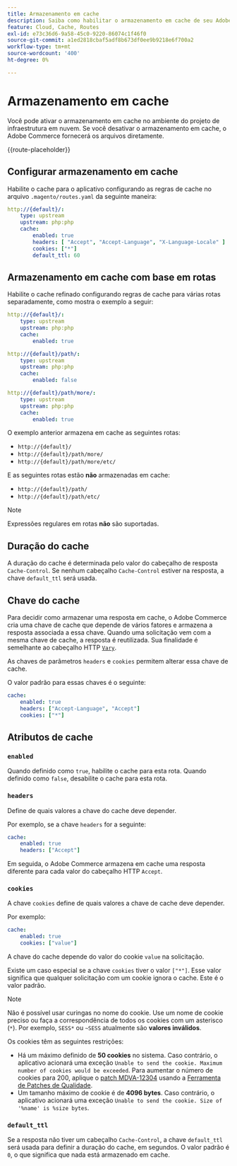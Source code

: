 ```yaml
---
title: Armazenamento em cache
description: Saiba como habilitar o armazenamento em cache de seu Adobe Commerce em ambientes de infraestrutura em nuvem.
feature: Cloud, Cache, Routes
exl-id: e73c36d6-9a58-45c0-9220-86074c1f46f0
source-git-commit: a1ed2818cbaf5adf8b673df0ee9b9218e6f700a2
workflow-type: tm+mt
source-wordcount: '400'
ht-degree: 0%

---
```


# Armazenamento em cache

Você pode ativar o armazenamento em cache no ambiente do projeto de infraestrutura em nuvem. Se você desativar o armazenamento em cache, o Adobe Commerce fornecerá os arquivos diretamente.

{{route-placeholder}}

## Configurar armazenamento em cache

Habilite o cache para o aplicativo configurando as regras de cache no arquivo `.magento/routes.yaml` da seguinte maneira:

```yaml
http://{default}/:
    type: upstream
    upstream: php:php
    cache:
        enabled: true
        headers: [ "Accept", "Accept-Language", "X-Language-Locale" ]
        cookies: ["*"]
        default_ttl: 60
```

## Armazenamento em cache com base em rotas

Habilite o cache refinado configurando regras de cache para várias rotas separadamente, como mostra o exemplo a seguir:

```yaml
http://{default}/:
    type: upstream
    upstream: php:php
    cache:
        enabled: true

http://{default}/path/:
    type: upstream
    upstream: php:php
    cache:
        enabled: false

http://{default}/path/more/:
    type: upstream
    upstream: php:php
    cache:
        enabled: true
```

O exemplo anterior armazena em cache as seguintes rotas:

- `http://{default}/`
- `http://{default}/path/more/`
- `http://{default}/path/more/etc/`

E as seguintes rotas estão **não** armazenadas em cache:

- `http://{default}/path/`
- `http://{default}/path/etc/`

>[!NOTE]
>
>Expressões regulares em rotas **não** são suportadas.

## Duração do cache

A duração do cache é determinada pelo valor do cabeçalho de resposta `Cache-Control`. Se nenhum cabeçalho `Cache-Control` estiver na resposta, a chave `default_ttl` será usada.

## Chave do cache

Para decidir como armazenar uma resposta em cache, o Adobe Commerce cria uma chave de cache que depende de vários fatores e armazena a resposta associada a essa chave. Quando uma solicitação vem com a mesma chave de cache, a resposta é reutilizada. Sua finalidade é semelhante ao cabeçalho HTTP [`Vary`](https://www.w3.org/Protocols/rfc2616/rfc2616-sec14.html#sec14.44).

As chaves de parâmetros `headers` e `cookies` permitem alterar essa chave de cache.

O valor padrão para essas chaves é o seguinte:

```yaml
cache:
    enabled: true
    headers: ["Accept-Language", "Accept"]
    cookies: ["*"]
```

## Atributos de cache

### `enabled`

Quando definido como `true`, habilite o cache para esta rota. Quando definido como `false`, desabilite o cache para esta rota.

### `headers`

Define de quais valores a chave do cache deve depender.

Por exemplo, se a chave `headers` for a seguinte:

```yaml
cache:
    enabled: true
    headers: ["Accept"]
```

Em seguida, o Adobe Commerce armazena em cache uma resposta diferente para cada valor do cabeçalho HTTP `Accept`.

### `cookies`

A chave `cookies` define de quais valores a chave de cache deve depender.

Por exemplo:

```yaml
cache:
    enabled: true
    cookies: ["value"]
```

A chave do cache depende do valor do cookie `value` na solicitação.

Existe um caso especial se a chave `cookies` tiver o valor `["*"]`. Esse valor significa que qualquer solicitação com um cookie ignora o cache. Este é o valor padrão.

>[!NOTE]
>
>Não é possível usar curingas no nome do cookie. Use um nome de cookie preciso ou faça a correspondência de todos os cookies com um asterisco (`*`). Por exemplo, `SESS*` ou `~SESS` atualmente são **valores inválidos**.

Os cookies têm as seguintes restrições:

- Há um máximo definido de **50 cookies** no sistema. Caso contrário, o aplicativo acionará uma exceção `Unable to send the cookie. Maximum number of cookies would be exceeded`. Para aumentar o número de cookies para 200, aplique o [patch MDVA-12304](https://experienceleague.adobe.com/docs/commerce-operations/tools/quality-patches-tool/release-notes.html?lang=pt-BR) usando a [Ferramenta de Patches de Qualidade](https://experienceleague.adobe.com/pt-br/docs/commerce-learn/tutorials/tools/quality-patch-tool).
- Um tamanho máximo de cookie é de **4096 bytes**. Caso contrário, o aplicativo acionará uma exceção `Unable to send the cookie. Size of '%name' is %size bytes`.

### `default_ttl`

Se a resposta não tiver um cabeçalho `Cache-Control`, a chave `default_ttl` será usada para definir a duração do cache, em segundos. O valor padrão é `0`, o que significa que nada está armazenado em cache.
